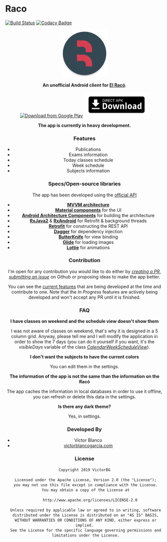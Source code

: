 # Raco

[![Build Status](https://travis-ci.com/VictorBG/RacoFib.svg?token=xio7T67Yoyke3FpGmCAb&branch=master)](https://travis-ci.com/VictorBG/RacoFib)
[![Codacy Badge](https://api.codacy.com/project/badge/Grade/825d65ffcc51441b8a328ed98af44bfd)](https://www.codacy.com?utm_source=github.com&amp;utm_medium=referral&amp;utm_content=VictorBG/RacoFib&amp;utm_campaign=Badge_Grade)
<!--[![codecov](https://codecov.io/gh/VictorBG/RacoFib/branch/master/graph/badge.svg?token=n4vV3gqOXM)](https://codecov.io/gh/VictorBG/RacoFib)-->


<div style="text-align:center; margin-bottom: 16px;"><img src=".github/assets/ic_launcher.png"
            alt="Download from Google Play"
            height="150">

**An unofficial Android client for [El Racó](http://raco.fib.upc.edu)**.


[<img src="https://play.google.com/intl/en_us/badges/images/generic/en_badge_web_generic.png"
      alt="Download from Google Play"
      height="80">](https://play.google.com/store/apps/details?id=com.victorbg.racofib)
[<img src=".github/assets/direct-apk-download.png"
      alt="Direct apk download"
      height="80">](https://github.com/VictorBG/RacoFib/releases/tag/v0.2.0)

**The app is currently in heavy development.**

### Features

- Publications
- Exams information
- Today classes schedule
- Week schedule
- Subjects information

### Specs/Open-source libraries

The app has been developed using the [official API](https://api.fib.upc.edu/)

- [**MVVM architecture**](https://developer.android.com/jetpack/docs/guide)
- [**Material components**](https://github.com/material-components/material-components-android) for the UI
- [**Android Architecture Components**](https://developer.android.com/topic/libraries/architecture/) for building the architecture
- [**RxJava2**](https://github.com/ReactiveX/RxJava) & [**RxAndroid**](https://github.com/ReactiveX/RxAndroid) for Retrofit & background threads
- [**Retrofit**](https://github.com/square/retrofit) for constructing the REST API
- [**Dagger**](https://github.com/google/dagger) for dependency injection
- [**ButterKnife**](https://github.com/JakeWharton/butterknife) for view binding
- [**Glide**](https://github.com/bumptech/glide) for loading images
- [**Lottie**](https://github.com/airbnb/lottie-android) for animations

### Contribution

I'm open for any contribution you would like to do either by [_creating a PR_](https://github.com/VictorBG/RacoFib/compare), [_submitting an issue_](https://github.com/VictorBG/RacoFib/issues/new) on Github or proposing ideas to make the app better.

You can see the [current features](https://github.com/VictorBG/RacoFib/projects/1) that are being developed at the time and contribute to one. Note that the _In Progress_ features are actively being developed and won't accept any PR until it is finished. 

### FAQ

**I have classes on weekend and the schedule view doesn't show them**

I was not aware of classes on weekend, that's why it is designed in a 5 column grid. Anyway, please tell me and I will modify the application in order to show the 7 days (you can do it yourself if you want, it's the _visibleDays_ variable of the class [_CalendarWeekScheduleView_](https://github.com/VictorBG/RacoFib/blob/01a40a108d8b57f0273cd89d29064438805bcc83/app/src/main/java/com/victorbg/racofib/view/widgets/calendar/CalendarWeekScheduleView.java#L96)).

**I don't want the subjects to have the current colors**

You can edit them in the settings.

**The information of the app is not the same than the information on the Racó**

The app caches the information in local databases in order to use it offline, you can refresh or delete this data in the settings.

**Is there any dark theme?**

Yes, in settings.

### Developed By

- Víctor Blanco
- [victorblancogarcia.com](https://victorblancogarcia.com)


### License
    Copyright 2019 VictorBG

     Licensed under the Apache License, Version 2.0 (the "License");
     you may not use this file except in compliance with the License.
     You may obtain a copy of the License at

         http://www.apache.org/licenses/LICENSE-2.0

     Unless required by applicable law or agreed to in writing, software
     distributed under the License is distributed on an "AS IS" BASIS,
     WITHOUT WARRANTIES OR CONDITIONS OF ANY KIND, either express or implied.
     See the License for the specific language governing permissions and
     limitations under the License.
     
